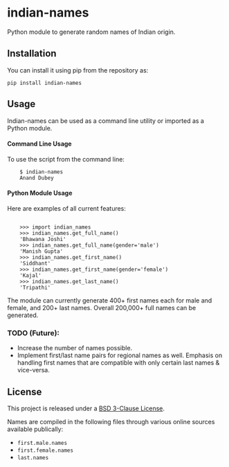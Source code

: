 # indian-names
Python module to generate random names of Indian origin.

Installation
------------

You can install it using pip from the repository as:

    pip install indian-names


Usage
-----

Indian-names can be used as a command line utility or imported as a Python module.

#### Command Line Usage

To use the script from the command line:

```
    $ indian-names
    Anand Dubey
```
#### Python Module Usage

Here are examples of all current features:

```

    >>> import indian_names
    >>> indian_names.get_full_name()
    'Bhawana Joshi'
    >>> indian_names.get_full_name(gender='male')
    'Manish Gupta'
    >>> indian_names.get_first_name()
    'Siddhant'
    >>> indian_names.get_first_name(gender='female')
    'Kajal'
    >>> indian_names.get_last_name()
    'Tripathi'
```

The module can currently generate 400+ first names each for male and female, and 200+ last names. Overall 200,000+ full names can be generated.

### TODO (Future):
- Increase the number of names possible.
- Implement first/last name pairs for regional names as well. Emphasis on handling first names that are compatible with only certain last names & vice-versa.


License
-------

This project is released under a [BSD 3-Clause License](https://spdx.org/licenses/BSD-3-Clause.html).

Names are compiled in the following files through various online sources available publically:

- `first.male.names`
- `first.female.names`
- `last.names`
